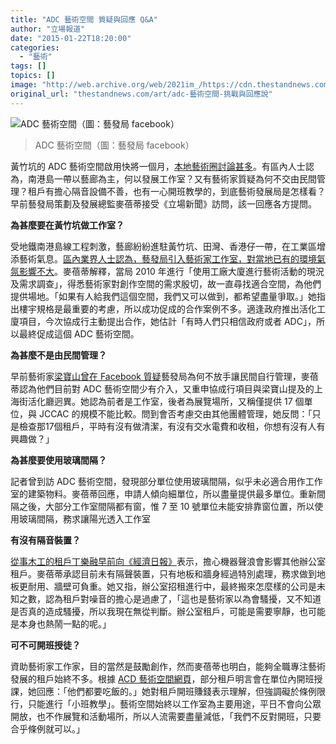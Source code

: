 ```yaml
---
title: "ADC 藝術空間 質疑與回應 Q&A"
author: "立場報道"
date: "2015-01-22T18:20:00"
categories:
  - "藝術"
tags: []
topics: []
image: "http://web.archive.org/web/2021im_/https://cdn.thestandnews.com/media/photos/cache/10694194_908563399156072_5973882165020975698_o_QOvNe_1200x0.jpg"
original_url: "thestandnews.com/art/adc-藝術空間-挑戰與回應說"
---
```

![ADC 藝術空間（圖：藝發局 facebook）](http://web.archive.org/web/2021im_/https://cdn.thestandnews.com/media/photos/cache/10694194_908563399156072_5973882165020975698_o_QOvNe_1200x0.jpg)

> ADC 藝術空間（圖：藝發局 facebook）

黃竹坑的 ADC 藝術空間啟用快將一個月，[本地藝術圈討論甚多](../../art/%E5%AE%98%E5%95%86%E8%97%9D%E5%90%88%E7%87%9F%E5%B7%A5%E4%BD%9C%E5%AE%A4-%E6%9C%AA%E9%96%8B%E5%B9%95%E5%85%88%E6%BF%80%E8%AB%96/)。有區內人士認為，南港島一帶以藝廊為主，何以發展工作室？又有藝術家質疑為何不交由民間管理？租戶有擔心隔音設備不善，也有一心開班教學的，到底藝術發展局是怎樣看？早前藝發局策劃及發展總監麥蓓蒂接受《立場新聞》訪問，該一回應各方提問。

**為甚麼要在黃竹坑做工作室？**

受地鐵南港島線工程刺激，藝廊紛紛進駐黃竹坑、田灣、香港仔一帶，在工業區增添藝術氣息。[區內業界人士認為，藝發局引入藝術家工作室，對當地已有的環境氣氛影響不大](../../culture/%E9%90%B5%E8%B7%AF%E5%B0%87%E9%80%9A%E8%BB%8A-%E9%BB%83%E7%AB%B9%E5%9D%91%E8%97%9D%E5%BB%8A%E5%8F%96%E4%BB%A3%E5%8D%B0%E5%88%B7%E6%A5%AD/)。麥蓓蒂解釋，當局 2010 年進行「使用工廠大廈進行藝術活動的現況及需求調查」，得悉藝術家對創作空間的需求殷切，故一直尋找適合空間，為他們提供場地。「如果有人給我們這個空間，我們又可以做到，都希望盡量爭取。」她指出樓宇規格是最重要的考慮，所以成功促成的合作案例不多。適逢政府推出活化工廈項目，今次協成行主動提出合作，她估計「有時人們只相信政府或者 ADC」，所以最終促成這個 ADC 藝術空間。

**為甚麼不是由民間管理？**

早前藝術家[梁寶山曾在 Facebook 質疑](../../culture/%E5%B7%A5%E5%BB%88%E8%97%9D%E8%A1%93-%E5%85%88%E7%A0%B4%E5%A3%9E%E5%BE%8C%E5%BB%BA%E8%A8%AD/)藝發局為何不放手讓民間自行管理，麥蓓蒂認為他們目前對 ADC 藝術空間少有介入，又重申協成行項目與梁寶山提及的上海街活化廳迥異。她認為前者是工作室，後者為展覽場所，又稱僅提供 17 個單位，與 JCCAC 的規模不能比較。問到會否考慮交由其他團體管理，她反問：「只是檢查那17個租戶，平時有沒有做清潔，有沒有交水電費和收租，你想有沒有人有興趣做？」

**為甚麼要使用玻璃間隔？**

記者曾到訪 ADC 藝術空間，發現部分單位使用玻璃間隔，似乎未必適合用作工作室的建築物料。麥蓓蒂回應，申請人傾向細單位，所以盡量提供最多單位。重新間隔之後，大部分工作室間隔都有窗，惟 7 至 10 號單位未能安排靠窗位置，所以使用玻璃間隔，務求讓陽光透入工作室

**有沒有隔音裝置？**

[從事木工的租戶丁樂融早前向《經濟日報》](http://web.archive.org/web/20210628180005/http://www.hket.com/eti/article/dfa736f5-3d12-402e-b2e9-8c51d49dd516-861904)表示，擔心機器聲浪會影響其他辦公室租戶。麥蓓蒂承認目前未有隔聲裝置，只有地板和牆身經過特別處理，務求做到地板更耐用、牆壁可負重。她又指，辦公室招租進行中，最終搬來怎麼樣的公司是未知之數，認為租戶對噪音的擔心是過慮了，「這也是藝術家以為會騷擾，又不知道是否真的造成騷擾，所以我現在無從判斷。辦公室租戶，可能是需要寧靜，也可能是本身也熱鬧一點的呢。」

**可不可開班授徒？**

資助藝術家工作家，目的當然是鼓勵創作，然而麥蓓蒂也明白，能夠全職專注藝術發展的租戶始終不多。根據 [ACD 藝術空間網頁](http://web.archive.org/web/20210628180005/http://artspace.hk/)，部分租戶明言會在單位內開班授課，她回應：「他們都要吃飯的。」她對租戶開班賺錢表示理解，但強調礙於條例限行，只能進行「小班教學」。藝術空間始終以工作室為主要用途，平日不會向公眾開放，也不作展覽和活動場所，所以人流需要盡量減低，「我們不反對開班，只要合乎條例就可以。」